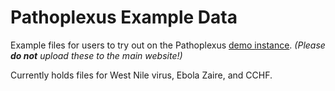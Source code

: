 # Pathoplexus Example Data

Example files for users to try out on the Pathoplexus [demo instance](). _(Please **do not** upload these to the main website!)_

Currently holds files for West Nile virus, Ebola Zaire, and CCHF.
